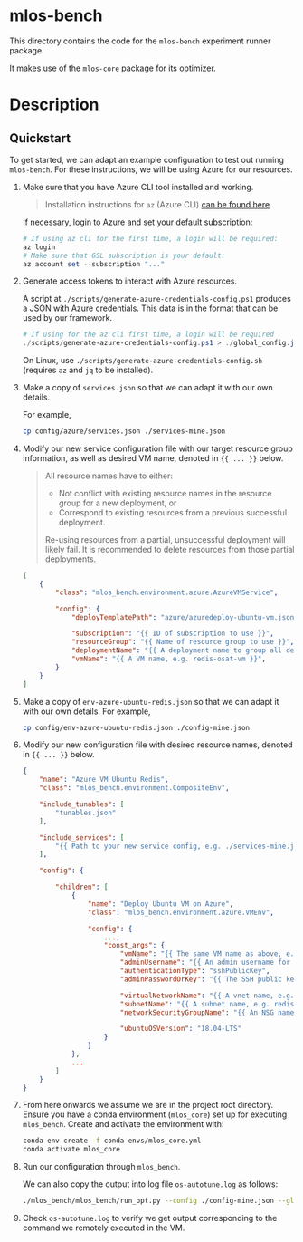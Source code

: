 # mlos-bench

This directory contains the code for the `mlos-bench` experiment runner package.

It makes use of the `mlos-core` package for its optimizer.

# Description


## Quickstart

To get started, we can adapt an example configuration to test out running `mlos-bench`.
For these instructions, we will be using Azure for our resources.

1. Make sure that you have Azure CLI tool installed and working.

    > Installation instructions for `az` (Azure CLI) [can be found here](https://docs.microsoft.com/en-us/cli/azure/install-azure-cli).

    If necessary, login to Azure and set your default subscription:

    ```powershell
    # If using az cli for the first time, a login will be required:
    az login
    # Make sure that GSL subscription is your default:
    az account set --subscription "..."
    ```

2. Generate access tokens to interact with Azure resources.

    A script at `./scripts/generate-azure-credentials-config.ps1` produces a JSON with Azure credentials.
    This data is in the format that can be used by our framework.

    ```powershell
    # If using for the az cli first time, a login will be required
    ./scripts/generate-azure-credentials-config.ps1 > ./global_config.json
    ```

    On Linux, use `./scripts/generate-azure-credentials-config.sh` (requires `az` and `jq` to be installed).

3. Make a copy of `services.json` so that we can adapt it with our own details.

    For example,

    ```sh
    cp config/azure/services.json ./services-mine.json
    ```

4. Modify our new service configuration file with our target resource group information, as well as desired VM name, denoted in `{{ ... }}` below.

    > All resource names have to either:
    >
    > - Not conflict with existing resource names in the resource group for a new deployment, or
    > - Correspond to existing resources from a previous successful deployment.
    >
    > Re-using resources from a partial, unsuccessful deployment will likely fail. It is recommended to delete resources from those partial deployments.

    ```json
    [
        {
            "class": "mlos_bench.environment.azure.AzureVMService",

            "config": {
                "deployTemplatePath": "azure/azuredeploy-ubuntu-vm.json",

                "subscription": "{{ ID of subscription to use }}",
                "resourceGroup": "{{ Name of resource group to use }}",
                "deploymentName": "{{ A deployment name to group all deployments under, e.g. redis-os-autotune-001 }}",
                "vmName": "{{ A VM name, e.g. redis-osat-vm }}",
            }
        }
    ]
    ```

5. Make a copy of `env-azure-ubuntu-redis.json` so that we can adapt it with our own details.
For example,

    ```sh
    cp config/env-azure-ubuntu-redis.json ./config-mine.json
    ```

6. Modify our new configuration file with desired resource names, denoted in `{{ ... }}` below.

    ```json
    {
        "name": "Azure VM Ubuntu Redis",
        "class": "mlos_bench.environment.CompositeEnv",

        "include_tunables": [
            "tunables.json"
        ],

        "include_services": [
            "{{ Path to your new service config, e.g. ./services-mine.json }}"
        ],

        "config": {

            "children": [
                {
                    "name": "Deploy Ubuntu VM on Azure",
                    "class": "mlos_bench.environment.azure.VMEnv",

                    "config": {
                        ...,
                        "const_args": {
                            "vmName": "{{ The same VM name as above, e.g. redis-osat-vm }}",
                            "adminUsername": "{{ An admin username for the VM, e.g. osat-admin }}",
                            "authenticationType": "sshPublicKey",
                            "adminPasswordOrKey": "{{ The SSH public key from step 1. }}",

                            "virtualNetworkName": "{{ A vnet name, e.g. redis-osat-vnet }}",
                            "subnetName": "{{ A subnet name, e.g. redis-osat-subnet }}",
                            "networkSecurityGroupName": "{{ An NSG name, e.g. redis-osat-sg }}",

                            "ubuntuOSVersion": "18.04-LTS"
                        }
                    }
                },
                ...
            ]
        }
    }
    ```

7. From here onwards we assume we are in the project root directory.
Ensure you have a conda environment (`mlos_core`) set up for executing `mlos_bench`.
Create and activate the environment with:

    ```sh
    conda env create -f conda-envs/mlos_core.yml
    conda activate mlos_core
    ```

8. Run our configuration through `mlos_bench`.

    We can also copy the output into log file `os-autotune.log` as follows:

    ```sh
    ./mlos_bench/mlos_bench/run_opt.py --config ./config-mine.json --global ./global_config.json --log ./os-autotune.log
    ```

9. Check `os-autotune.log` to verify we get output corresponding to the command we remotely executed in the VM.
